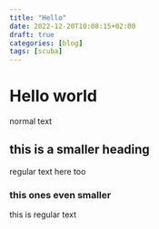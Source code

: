 ```yaml
---
title: "Hello"
date: 2022-12-20T10:08:15+02:00
draft: true
categories: [blog]
tags: [scuba]
---
```


# Hello world
normal text
## this is a smaller heading
regular text here too
### this ones even smaller
this is regular text
